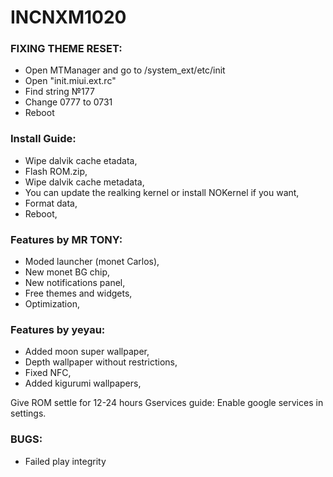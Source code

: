 # INCNXM1020
### FIXING THEME RESET:
- Open MTManager and go to /system_ext/etc/init
- Open "init.miui.ext.rc"
- Find string №177
- Change 0777 to 0731
- Reboot
### Install Guide:

- Wipe dalvik cache etadata,
- Flash ROM.zip,
- Wipe dalvik cache metadata,
- You can update the realking kernel or install NOKernel if you want,
- Format data,
- Reboot,

### Features by MR TONY: 

- Moded launcher (monet Carlos),
- New monet BG chip,
- New notifications panel,
- Free themes and widgets,
- Optimization,

### Features by yeyau: 

- Added moon super wallpaper,
- Depth wallpaper without restrictions,
- Fixed NFC,
- Added kigurumi wallpapers,

Give ROM settle for 12-24 hours
Gservices guide: Enable google services in settings.

### BUGS:
- Failed play integrity

